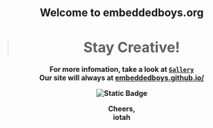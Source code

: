 <div align="center" style="font-weight:bold;">
</br>
<h2 align="center">
<span>Welcome to embeddedboys.org<span>
</h2>

> # Stay Creative!
<div align="center">

For more infomation, take a look at [`Gallery`](https://github.com/embeddedboys/Gallery) </br>
Our site will always at [embeddedboys.github.io/](https://embeddedboys.github.io/)

<img alt="Static Badge" src="https://img.shields.io/badge/🍿-embeddedboys-blue">

Cheers,</br>
iotah

</div>

</div>
<!--

**Here are some ideas to get you started:**

🙋‍♀️ A short introduction - what is your organization all about?
🌈 Contribution guidelines - how can the community get involved?
👩‍💻 Useful resources - where can the community find your docs? Is there anything else the community should know?
🍿 Fun facts - what does your team eat for breakfast?
🧙 Remember, you can do mighty things with the power of [Markdown](https://docs.github.com/github/writing-on-github/getting-started-with-writing-and-formatting-on-github/basic-writing-and-formatting-syntax)
-->
